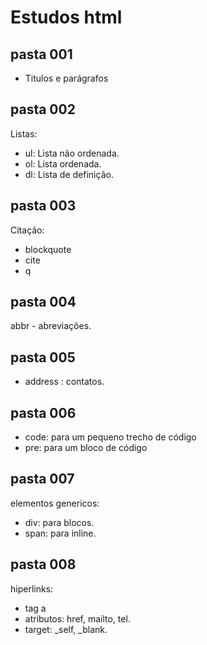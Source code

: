 # Estudos html

## pasta 001
- Titulos e parágrafos

## pasta 002
Listas: 
- ul: Lista não ordenada. 
- ol: Lista ordenada.
- dl: Lista de definição.

## pasta 003
Citação: 
- blockquote
- cite
- q

## pasta 004 
abbr - abreviações.

## pasta 005
- address : contatos. 

## pasta 006
- code: para um pequeno trecho de código
- pre: para um bloco de código

## pasta 007
elementos genericos:
- div: para blocos. 
- span: para inline. 

## pasta 008
hiperlinks:

- tag a
- atributos: href, mailto, tel.
- target: _self, _blank. 
